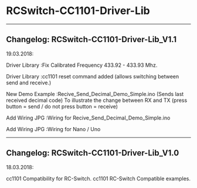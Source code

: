 # RCSwitch-CC1101-Driver-Lib

---------------------------------------------
Changelog: RCSwitch-CC1101-Driver-Lib_V1.1 
---------------------------------------------
19.03.2018:

Driver Library		:Fix Calibrated Frequency 433.92 - 433.93 Mhz.

Driver Library		:cc1101 reset command added (allows switching between send and receive.)

New Demo Example	:Recive_Send_Decimal_Demo_Simple.ino (Sends last received decimal code)
			 To illustrate the change between RX and TX (press button = send / do not press button = receive)

Add Wiring JPG		:Wiring for Recive_Send_Decimal_Demo_Simple.ino

Add Wiring JPG		:Wiring for Nano / Uno


---------------------------------------------
Changelog: RCSwitch-CC1101-Driver-Lib_V1.0 
---------------------------------------------
18.03.2018:

cc1101 Compatibility for RC-Switch.
cc1101 RC-Switch Compatible examples.